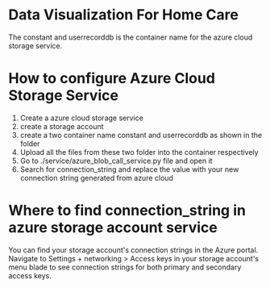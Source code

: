 #  Data Visualization For Home Care
<p float="left">
<span>
The constant and userrecorddb is the container name for the azure cloud storage service.</span>
</p>

# How to configure Azure Cloud Storage Service
1. Create a azure cloud storage service
2. create a storage account
3. create a two container name constant and userrecorddb as shown in the folder
4. Upload all the files from these two folder into the container respectively
5. Go to ./service/azure_blob_call_service.py file and open it
6. Search for connection_string and replace the value with your new connection string generated from azure cloud

# Where to find connection_string in azure storage account service 
You can find your storage account's connection strings in the Azure portal. Navigate to Settings + networking > 
Access keys in your storage account's menu blade to see connection strings for both primary and secondary access keys.
